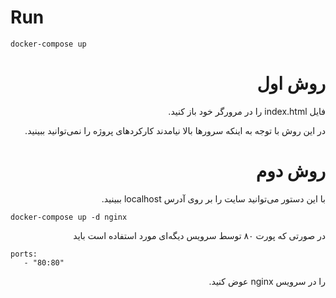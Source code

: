 <div dir="rtl">

<div dir="ltr">
 
# Run 
``docker-compose up``

</div>
 
# روش اول

فایل index.html را در مرورگر خود باز کنید.
 
در این روش با توجه به اینکه سرور‌ها بالا نیامدند کارکرد‌های پروژه را نمی‌توانید ببینید.

# روش دوم
با این دستور می‌توانید سایت را بر روی آدرس  localhost  ببینید.
 
<div dir="ltr">
 
``docker-compose up -d nginx``  
 
</div>

در صورتی که پورت ۸۰ توسط سرویس دیگه‌ای مورد استفاده است باید

 <div dir="ltr">
 
 ```
ports:
    - "80:80"
```

</div>

را در سرویس nginx عوض کنید.  
 
 
</div>
